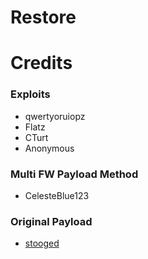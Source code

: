Restore
=======

# Credits
### Exploits
  - qwertyoruiopz
  - Flatz
  - CTurt
  - Anonymous

### Multi FW Payload Method
  - CelesteBlue123

### Original Payload
  - [stooged](https://github.com/stooged/Db_Restore)
